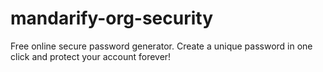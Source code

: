# mandarify-org-security
Free online secure password generator. Create a unique password in one click and protect your account forever!
